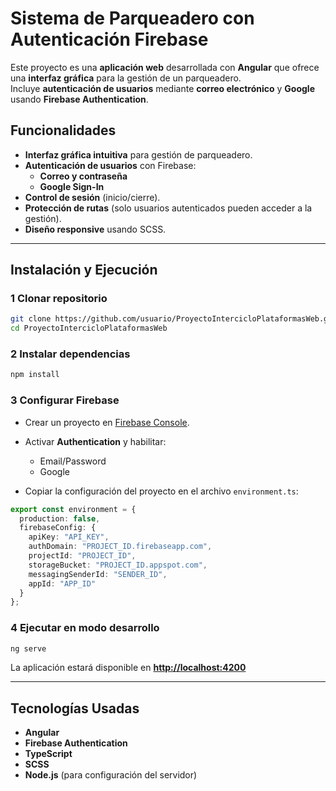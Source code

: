 
# Sistema de Parqueadero con Autenticación Firebase

Este proyecto es una **aplicación web** desarrollada con **Angular** que ofrece una **interfaz gráfica** para la gestión de un parqueadero.  
Incluye **autenticación de usuarios** mediante **correo electrónico** y **Google** usando **Firebase Authentication**.

## Funcionalidades

- **Interfaz gráfica intuitiva** para gestión de parqueadero.
- **Autenticación de usuarios** con Firebase:
  - **Correo y contraseña**
  - **Google Sign-In**
- **Control de sesión** (inicio/cierre).
- **Protección de rutas** (solo usuarios autenticados pueden acceder a la gestión).
- **Diseño responsive** usando SCSS.

---

## Instalación y Ejecución

### 1️ Clonar repositorio
```bash
git clone https://github.com/usuario/ProyectoIntercicloPlataformasWeb.git
cd ProyectoIntercicloPlataformasWeb
````

### 2️ Instalar dependencias

```bash
npm install
```

### 3️ Configurar Firebase

* Crear un proyecto en [Firebase Console](https://console.firebase.google.com/).
* Activar **Authentication** y habilitar:

  * Email/Password
  * Google
* Copiar la configuración del proyecto en el archivo `environment.ts`:

```ts
export const environment = {
  production: false,
  firebaseConfig: {
    apiKey: "API_KEY",
    authDomain: "PROJECT_ID.firebaseapp.com",
    projectId: "PROJECT_ID",
    storageBucket: "PROJECT_ID.appspot.com",
    messagingSenderId: "SENDER_ID",
    appId: "APP_ID"
  }
};
```

### 4️ Ejecutar en modo desarrollo

```bash
ng serve
```

La aplicación estará disponible en **[http://localhost:4200](http://localhost:4200)**

---

## Tecnologías Usadas

* **Angular**
* **Firebase Authentication**
* **TypeScript**
* **SCSS**
* **Node.js** (para configuración del servidor)


